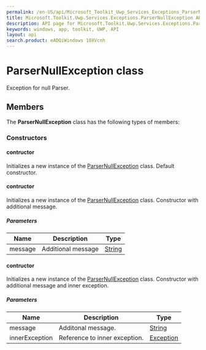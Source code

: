 ```yaml
---
permalink: /en-US/api/Microsoft_Toolkit_Uwp_Services_Exceptions_ParserNullException.htm
title: Microsoft.Toolkit.Uwp.Services.Exceptions.ParserNullException API 
description: API page for Microsoft.Toolkit.Uwp.Services.Exceptions.ParserNullException
keywords: windows, app, toolkit, UWP, API
layout: api
search.product: eADQiWindows 10XVcnh
---
```



# ParserNullException class

Exception for null Parser.

## Members

The **ParserNullException** class has the following types of members:

### Constructors

#### contructor

Initializes a new instance of the [ParserNullException](Microsoft_Toolkit_Uwp_Services_Exceptions_ParserNullException.htm) class. Default constructor.



#### contructor

Initializes a new instance of the [ParserNullException](Microsoft_Toolkit_Uwp_Services_Exceptions_ParserNullException.htm) class. Constructor with additional message.

##### Parameters



| Name | Description | Type || --- | --- | --- || message | Additional message | [String](https://msdn.microsoft.com/library/windows/apps/System.String) |


#### contructor

Initializes a new instance of the [ParserNullException](Microsoft_Toolkit_Uwp_Services_Exceptions_ParserNullException.htm) class. Constructor with additional message and inner exception.

##### Parameters



| Name | Description | Type || --- | --- | --- || message | Additonal message. | [String](https://msdn.microsoft.com/library/windows/apps/System.String) || innerException | Reference to inner exception. | [Exception](https://msdn.microsoft.com/library/windows/apps/System.Exception) |

